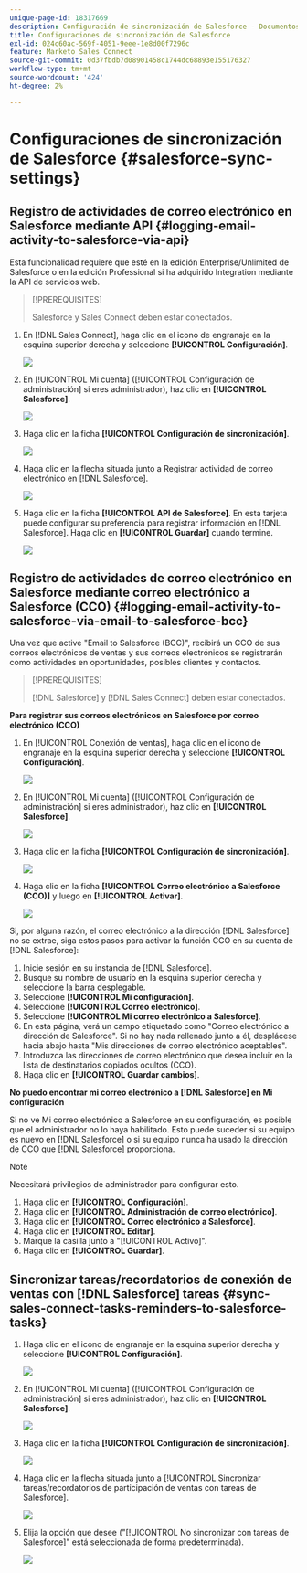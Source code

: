 ```yaml
---
unique-page-id: 18317669
description: Configuración de sincronización de Salesforce - Documentos de Marketo - Documentación del producto
title: Configuraciones de sincronización de Salesforce
exl-id: 024c60ac-569f-4051-9eee-1e8d00f7296c
feature: Marketo Sales Connect
source-git-commit: 0d37fbdb7d08901458c1744dc68893e155176327
workflow-type: tm+mt
source-wordcount: '424'
ht-degree: 2%

---
```


# Configuraciones de sincronización de Salesforce {#salesforce-sync-settings}

## Registro de actividades de correo electrónico en Salesforce mediante API {#logging-email-activity-to-salesforce-via-api}

Esta funcionalidad requiere que esté en la edición Enterprise/Unlimited de Salesforce o en la edición Professional si ha adquirido Integration mediante la API de servicios web.

>[!PREREQUISITES]
>
>Salesforce y Sales Connect deben estar conectados.

1. En [!DNL Sales Connect], haga clic en el icono de engranaje en la esquina superior derecha y seleccione **[!UICONTROL Configuración]**.

   ![](assets/one-2.png)

1. En [!UICONTROL Mi cuenta] ([!UICONTROL Configuración de administración] si eres administrador), haz clic en **[!UICONTROL Salesforce]**.

   ![](assets/two-2.png)

1. Haga clic en la ficha **[!UICONTROL Configuración de sincronización]**.

   ![](assets/three-1.png)

1. Haga clic en la flecha situada junto a Registrar actividad de correo electrónico en [!DNL Salesforce].

   ![](assets/four-1.png)

1. Haga clic en la ficha **[!UICONTROL API de Salesforce]**. En esta tarjeta puede configurar su preferencia para registrar información en [!DNL Salesforce]. Haga clic en **[!UICONTROL Guardar]** cuando termine.

   ![](assets/five.png)

## Registro de actividades de correo electrónico en Salesforce mediante correo electrónico a Salesforce (CCO) {#logging-email-activity-to-salesforce-via-email-to-salesforce-bcc}

Una vez que active &quot;Email to Salesforce (BCC)&quot;, recibirá un CCO de sus correos electrónicos de ventas y sus correos electrónicos se registrarán como actividades en oportunidades, posibles clientes y contactos.

>[!PREREQUISITES]
>
>[!DNL Salesforce] y [!DNL Sales Connect] deben estar conectados.

**Para registrar sus correos electrónicos en Salesforce por correo electrónico (CCO)**

1. En [!UICONTROL Conexión de ventas], haga clic en el icono de engranaje en la esquina superior derecha y seleccione **[!UICONTROL Configuración]**.

   ![](assets/one-3.png)

1. En [!UICONTROL Mi cuenta] ([!UICONTROL Configuración de administración] si eres administrador), haz clic en **[!UICONTROL Salesforce]**.

   ![](assets/two-3.png)

1. Haga clic en la ficha **[!UICONTROL Configuración de sincronización]**.

   ![](assets/three-1.png)

1. Haga clic en la ficha **[!UICONTROL Correo electrónico a Salesforce (CCO)]** y luego en **[!UICONTROL Activar]**.

   ![](assets/six-2.png)

Si, por alguna razón, el correo electrónico a la dirección [!DNL Salesforce] no se extrae, siga estos pasos para activar la función CCO en su cuenta de [!DNL Salesforce]:

1. Inicie sesión en su instancia de [!DNL Salesforce].
1. Busque su nombre de usuario en la esquina superior derecha y seleccione la barra desplegable.
1. Seleccione **[!UICONTROL Mi configuración]**.
1. Seleccione **[!UICONTROL Correo electrónico]**.
1. Seleccione **[!UICONTROL Mi correo electrónico a Salesforce]**.
1. En esta página, verá un campo etiquetado como &quot;Correo electrónico a dirección de Salesforce&quot;. Si no hay nada rellenado junto a él, desplácese hacia abajo hasta &quot;Mis direcciones de correo electrónico aceptables&quot;.
1. Introduzca las direcciones de correo electrónico que desea incluir en la lista de destinatarios copiados ocultos (CCO).
1. Haga clic en **[!UICONTROL Guardar cambios]**.

**No puedo encontrar mi correo electrónico a [!DNL Salesforce] en Mi configuración**

Si no ve Mi correo electrónico a Salesforce en su configuración, es posible que el administrador no lo haya habilitado. Esto puede suceder si su equipo es nuevo en [!DNL Salesforce] o si su equipo nunca ha usado la dirección de CCO que [!DNL Salesforce] proporciona.

>[!NOTE]
>
>Necesitará privilegios de administrador para configurar esto.

1. Haga clic en **[!UICONTROL Configuración]**.
1. Haga clic en **[!UICONTROL Administración de correo electrónico]**.
1. Haga clic en **[!UICONTROL Correo electrónico a Salesforce]**.
1. Haga clic en **[!UICONTROL Editar]**.
1. Marque la casilla junto a &quot;[!UICONTROL Activo]&quot;.
1. Haga clic en **[!UICONTROL Guardar]**.

## Sincronizar tareas/recordatorios de conexión de ventas con [!DNL Salesforce] tareas {#sync-sales-connect-tasks-reminders-to-salesforce-tasks}

1. Haga clic en el icono de engranaje en la esquina superior derecha y seleccione **[!UICONTROL Configuración]**.

   ![](assets/one-3.png)

1. En [!UICONTROL Mi cuenta] ([!UICONTROL Configuración de administración] si eres administrador), haz clic en **[!UICONTROL Salesforce]**.

   ![](assets/two-2.png)

1. Haga clic en la ficha **[!UICONTROL Configuración de sincronización]**.

   ![](assets/three-1.png)

1. Haga clic en la flecha situada junto a [!UICONTROL Sincronizar tareas/recordatorios de participación de ventas con tareas de Salesforce].

   ![](assets/seven-2.png)

1. Elija la opción que desee (&quot;[!UICONTROL No sincronizar con tareas de Salesforce]&quot; está seleccionada de forma predeterminada).

   ![](assets/eight.png)
